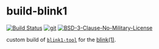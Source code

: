 # build-blink1

[![Build Status](https://jenkins.sudo.is/buildStatus/icon?job=ben%2Fbuild-blink1%2Fmain&style=flat-square)](https://jenkins.sudo.is/job/ben/job/build-blink1/)
[![git](https://git.sudo.is/shieldsio/static/v1?label=git&message=git.sudo.is/ben/build-blink1k&logo=gitea&style=flat-square&logoWidth=20&color=darkgreen)](https://git.sudo.is/ben/build-blink1)
[![BSD-3-Clause-No-Military-License](https://git.sudo.is/shieldsio/badge/license-BSD-blue?style=flat-square)](LICENSE)

custom build of [`blink1-tool`](https://github.com/todbot/blink1-tool/) for the [blink(1)](https://blink1.thingm.com/).
